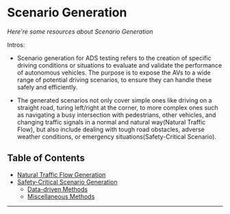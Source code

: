 # Scenario Generation 
*Here're some resources about Scenario Generation*

Intros:

* Scenario generation for ADS testing refers to the creation of specific driving conditions or situations to evaluate and validate the performance of autonomous vehicles. The purpose is to expose the AVs to a wide range of potential driving scenarios, to ensure they can handle these safely and efficiently.

* The generated scenarios not only cover simple ones like driving on a straight road, turing left/right at the corner, to more complex ones such as navigating a busy intersection with pedestrians, other vehicles, and changing traffic signals in a normal and natural way(Natural Traffic Flow), but also include dealing with tough road obstacles, adverse weather conditions, or emergency situations(Safety-Critical Scenario). 


## Table of Contents
* [Natural Traffic Flow Generation](traffic_flow/README.md)
* [Safety-Critical Scenario Generation](SCSG/README.md)
  * [Data-driven Methods](SCSG/data_driven/README.md)
  * [Miscellaneous Methods](SCSG/miscellaneous/README.md)

---

